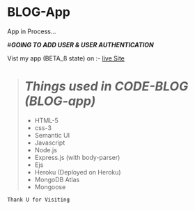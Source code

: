 # BLOG-App

App in Process...

#***GOING TO ADD USER & USER AUTHENTICATION***


Vist my app (BETA_ß state) on :- [live Site](https://code--blog.herokuapp.com/)

> # ***Things used in CODE-BLOG (BLOG-app)***
> - HTML-5  
> - css-3
> - Semantic UI
> - Javascript
> - Node.js
> - Express.js (with body-parser)
> - Ejs
> - Heroku (Deployed on Heroku)
> - MongoDB Atlas
> - Mongoose


```
Thank U for Visiting
